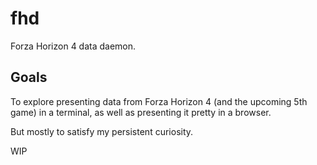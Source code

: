 fhd
===

Forza Horizon 4 data daemon.

## Goals

To explore presenting data from Forza Horizon 4 (and the upcoming 5th game) in a terminal, as well as presenting it pretty in a browser.

But mostly to satisfy my persistent curiosity.

WIP
